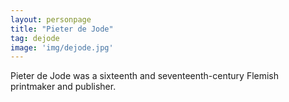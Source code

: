 ```yaml
---
layout: personpage
title: "Pieter de Jode"
tag: dejode
image: 'img/dejode.jpg'
---
```


<p>Pieter de Jode was a sixteenth and seventeenth-century Flemish printmaker and publisher.</p>